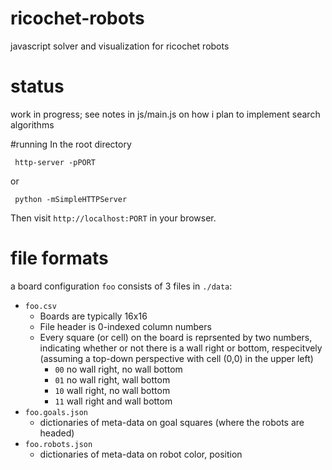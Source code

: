# ricochet-robots
javascript solver and visualization for ricochet robots

# status
work in progress; see notes in js/main.js on how i plan to implement search algorithms

#running
In the root directory

     http-server -pPORT

or

     python -mSimpleHTTPServer

Then visit `http://localhost:PORT` in your browser.


# file formats
a  board configuration `foo` consists of 3 files in `./data`:
* `foo.csv`
    * Boards are typically 16x16
    * File header is 0-indexed column numbers
    * Every square (or cell) on the board is reprsented by two numbers, indicating whether or not there is a wall right or bottom, respecitvely (assuming a top-down perspective with cell (0,0) in the upper left)
        * `00` no wall right, no wall bottom
        * `01` no wall right, wall bottom
        * `10` wall right, no wall bottom
        * `11` wall right and wall bottom 
* `foo.goals.json`
    * dictionaries of meta-data on goal squares (where the robots are headed)
* `foo.robots.json`
    * dictionaries of meta-data on robot color, position
